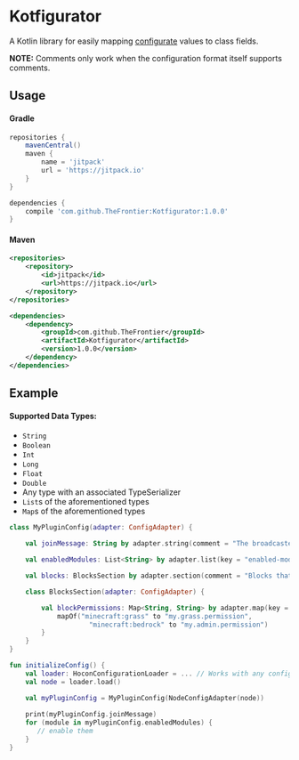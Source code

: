 # Kotfigurator

A Kotlin library for easily mapping [configurate](https://github.com/SpongePowered/configurate) values to class fields.

**NOTE:** Comments only work when the configuration format itself supports comments.

## Usage

#### Gradle

```groovy
repositories {
    mavenCentral()
    maven {
        name = 'jitpack'
        url = 'https://jitpack.io'
    }
}

dependencies {
    compile 'com.github.TheFrontier:Kotfigurator:1.0.0'
}
```

#### Maven

```xml
<repositories>
    <repository>
        <id>jitpack</id>
        <url>https://jitpack.io</url>
    </repository>
</repositories>

<dependencies>
    <dependency>
        <groupId>com.github.TheFrontier</groupId>
        <artifactId>Kotfigurator</artifactId>
        <version>1.0.0</version>
    </dependency>
</dependencies>
```

## Example

#### Supported Data Types:
- `String`
- `Boolean`
- `Int`
- `Long`
- `Float`
- `Double`
- Any type with an associated TypeSerializer
- `List`s of the aforementioned types
- `Map`s of the aforementioned types

```kotlin
class MyPluginConfig(adapter: ConfigAdapter) {

    val joinMessage: String by adapter.string(comment = "The broadcasted message when a player joins.") { "&e%player% has joined the game." }

    val enabledModules: List<String> by adapter.list(key = "enabled-modules") { listOf("module-1", "module-2") }

    val blocks: BlocksSection by adapter.section(comment = "Blocks that require a permission to obtain") { BlocksSection(it) }

    class BlocksSection(adapter: ConfigAdapter) {

        val blockPermissions: Map<String, String> by adapter.map(key = "blocks-with-permissions") {
            mapOf("minecraft:grass" to "my.grass.permission",
                    "minecraft:bedrock" to "my.admin.permission")
        }
    }
}

fun initializeConfig() {
    val loader: HoconConfigurationLoader = ... // Works with any configuration format supported by configurate.
    val node = loader.load()

    val myPluginConfig = MyPluginConfig(NodeConfigAdapter(node))
    
    print(myPluginConfig.joinMessage)
    for (module in myPluginConfig.enabledModules) {
       // enable them
    }
}
```